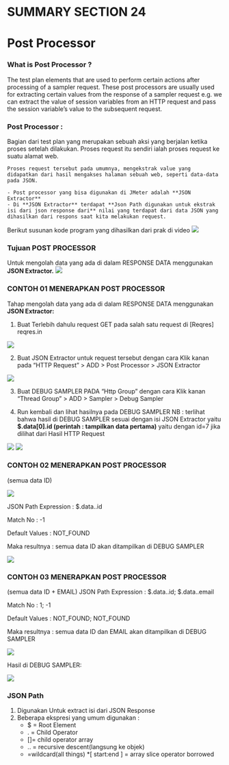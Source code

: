 # SUMMARY SECTION 24
# Post Processor

### What is Post Processor ?
The test plan elements that are used to perform certain actions after processing of a sampler request. These post processors are usually used for extracting certain values from the response of a sampler request e.g. we can extract the value of session variables from an HTTP request and pass the session variable’s value to the subsequent request.

### Post Processor : 
Bagian dari test plan yang merupakan sebuah aksi yang berjalan ketika proses setelah dilakukan. Proses request itu sendiri ialah proses request ke suatu alamat web.
    
    Proses request tersebut pada umumnya, mengekstrak value yang didapatkan dari hasil mengakses halaman sebuah web, seperti data-data pada JSON. 
    
    - Post processor yang bisa digunakan di JMeter adalah **JSON Extractor**
    - Di **JSON Extractor** terdapat **Json Path digunakan untuk ekstrak isi dari json response dari** nilai yang terdapat dari data JSON yang dihasilkan dari respons saat kita melakukan request.
    
Berikut susunan kode program yang dihasilkan dari prak di video
<img src="asset/00.png">

### Tujuan POST PROCESSOR
    
Untuk mengolah data yang ada di dalam RESPONSE DATA menggunakan **JSON Extractor.**
<img src="asset/01.png">

### CONTOH 01 MENERAPKAN POST PROCESSOR
Tahap mengolah data yang ada di dalam RESPONSE DATA menggunakan **JSON Extractor:**
1. Buat Terlebih dahulu request GET pada salah satu request di [Reqres] reqres.in

<img src="asset/02.png">

2. Buat JSON Extractor untuk request tersebut dengan cara 
Klik kanan pada “HTTP Request” > ADD > Post Processor > JSON Extractor

<img src="asset/03.png">

3. Buat DEBUG SAMPLER PADA “Http Group” dengan cara
Klik kanan “Thread Group” > ADD > Sampler > Debug Sampler

4. Run kembali dan lihat hasilnya pada DEBUG SAMPLER
NB : terlihat bahwa hasil di DEBUG SAMPLER sesuai dengan isi JSON Extractor yaitu **$.data[0].id (perintah : tampilkan data pertama)** yaitu dengan id=7 jika dilihat dari Hasil HTTP Request

<img src="asset/04.png">

<img src="asset/05.png">

### CONTOH 02 MENERAPKAN POST PROCESSOR
(semua data ID)

<img src="asset/06.png">

JSON Path Expression : $.data..id

Match No : -1

Default Values : NOT_FOUND

Maka resultnya : semua data ID akan ditampilkan di DEBUG SAMPLER

<img src="asset/07.png">

### CONTOH 03 MENERAPKAN POST PROCESSOR
(semua data ID + EMAIL)
JSON Path Expression : $.data..id; $.data..email

Match No : 1; -1

Default Values : NOT_FOUND; NOT_FOUND

Maka resultnya : semua data ID dan EMAIL akan ditampilkan di DEBUG SAMPLER

<img src="asset/08.png">

Hasil di DEBUG SAMPLER: 

<img src="asset/09.png">

### JSON Path
1. Digunakan Untuk extract isi dari JSON Response
2. Beberapa ekspresi yang umum digunakan :
    - $ = Root Element
    - . = Child Operator
    - []= child operator array
    - .. = recursive descent(langsung ke objek)
    - =wildcard(all things) *[ start:end ] = array slice operator borrowed
